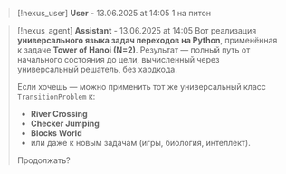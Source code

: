 >[!nexus_user] **User** - 13.06.2025 at 14:05
> 1 на питон
<!-- UID: 738e2f17-4bf6-4c26-b146-60a0733130ee -->




>[!nexus_agent] **Assistant** - 13.06.2025 at 14:05
> Вот реализация **универсального языка задач переходов на Python**, применённая к задаче **Tower of Hanoi (N=2)**. Результат — полный путь от начального состояния до цели, вычисленный через универсальный решатель, без хардкода.
> 
> Если хочешь — можно применить тот же универсальный класс `TransitionProblem` к:
> 
> - **River Crossing**
> - **Checker Jumping**
> - **Blocks World**
> - или даже к новым задачам (игры, биология, интеллект).
> 
> Продолжать?
<!-- UID: e05f7154-ad83-40ae-9af0-a6e82ed5a0b9 -->